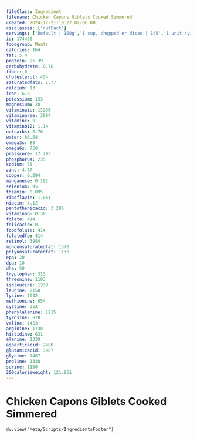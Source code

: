 ```yaml
---
fileClass: Ingredient
filename: Chicken Capons Giblets Cooked Simmered
created: 2024-12-21T19:27:02-06:00
cssclasses: ['nutFact']
servings: ['Default | 100g','1 cup, chopped or diced | 145','1 unit (yield from 1 lb ready-to cook capon) | 11']
id: 174466
foodgroup: Meats
calories: 164
fat: 5.4
protein: 26.39
carbohydrate: 0.76
fiber: 0
cholesterol: 434
saturatedfats: 1.77
calcium: 13
iron: 6.8
potassium: 153
magnesium: 20
vitaminaiu: 13266
vitaminarae: 3984
vitaminc: 9
vitaminb12: 1.14
netcarbs: 0.76
water: 66.54
omega3s: 80
omega6s: 750
pralscore: 17.703
phosphorus: 235
sodium: 55
zinc: 4.67
copper: 0.294
manganese: 0.192
selenium: 95
thiamin: 0.095
riboflavin: 1.061
niacin: 4.12
pantothenicacid: 3.296
vitaminb6: 0.38
folate: 414
folicacid: 0
foodfolate: 414
folatedfe: 414
retinol: 3984
monounsaturatedfat: 1370
polyunsaturatedfat: 1130
epa: 20
dpa: 10
dha: 50
tryptophan: 313
threonine: 1193
isoleucine: 1339
leucine: 2158
lysine: 1942
methionine: 654
cystine: 352
phenylalanine: 1215
tyrosine: 878
valine: 1453
arginine: 1738
histidine: 631
alanine: 1339
asparticacid: 2480
glutamicacid: 3907
glycine: 1467
proline: 1338
serine: 1150
200calorieweight: 121.951
---
```


# Chicken Capons Giblets Cooked Simmered

```dataviewjs
dv.view("Meta/Scripts/IngredientsFooter")
```